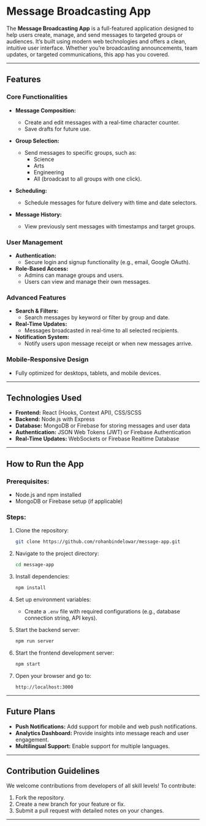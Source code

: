 
# Message Broadcasting App

The **Message Broadcasting App** is a full-featured application designed to help users create, manage, and send messages to targeted groups or audiences. It’s built using modern web technologies and offers a clean, intuitive user interface. Whether you’re broadcasting announcements, team updates, or targeted communications, this app has you covered.

---

## Features

### Core Functionalities
- **Message Composition:**
  - Create and edit messages with a real-time character counter.
  - Save drafts for future use.

- **Group Selection:**
  - Send messages to specific groups, such as:
    - Science
    - Arts
    - Engineering
    - All (broadcast to all groups with one click).

- **Scheduling:**
  - Schedule messages for future delivery with time and date selectors.

- **Message History:**
  - View previously sent messages with timestamps and target groups.

### User Management
- **Authentication:**
  - Secure login and signup functionality (e.g., email, Google OAuth).
- **Role-Based Access:**
  - Admins can manage groups and users.
  - Users can view and manage their own messages.

### Advanced Features
- **Search & Filters:**
  - Search messages by keyword or filter by group and date.
- **Real-Time Updates:**
  - Messages broadcasted in real-time to all selected recipients.
- **Notification System:**
  - Notify users upon message receipt or when new messages arrive.

### Mobile-Responsive Design
- Fully optimized for desktops, tablets, and mobile devices.

---

## Technologies Used

- **Frontend:** React (Hooks, Context API), CSS/SCSS
- **Backend:** Node.js with Express
- **Database:** MongoDB or Firebase for storing messages and user data
- **Authentication:** JSON Web Tokens (JWT) or Firebase Authentication
- **Real-Time Updates:** WebSockets or Firebase Realtime Database

---

## How to Run the App

### Prerequisites:
- Node.js and npm installed
- MongoDB or Firebase setup (if applicable)

### Steps:
1. Clone the repository:
   ```bash
   git clone https://github.com/rohanbindelowar/message-app.git
   ```
2. Navigate to the project directory:
   ```bash
   cd message-app
   ```
3. Install dependencies:
   ```bash
   npm install
   ```
4. Set up environment variables:
   - Create a `.env` file with required configurations (e.g., database connection string, API keys).

5. Start the backend server:
   ```bash
   npm run server
   ```
6. Start the frontend development server:
   ```bash
   npm start
   ```
7. Open your browser and go to:
   ```
   http://localhost:3000
   ```

---

## Future Plans
- **Push Notifications:** Add support for mobile and web push notifications.
- **Analytics Dashboard:** Provide insights into message reach and user engagement.
- **Multilingual Support:** Enable support for multiple languages.

---

## Contribution Guidelines
We welcome contributions from developers of all skill levels! To contribute:
1. Fork the repository.
2. Create a new branch for your feature or fix.
3. Submit a pull request with detailed notes on your changes.

---
```
